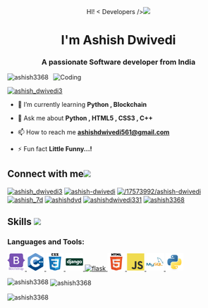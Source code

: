 <div>
<p align="center"> HI! < Developers /><img src = "https://raw.githubusercontent.com/MartinHeinz/MartinHeinz/master/wave.gif" width = 100px></p>
<h1 align='center'>I'm Ashish Dwivedi</h1>
<h3 align="center">A passionate Software developer from India</h3>
<img align="right" alt="Coding" width="400" src="https://media3.giphy.com/media/qgQUggAC3Pfv687qPC/giphy.gif?cid=ecf05e47padht9kp07t9qr6tusqds4gzsiclmlc3k51cxqj6&rid=giphy.gif&ct=g">

<p align="left"> <img src="https://komarev.com/ghpvc/?username=ashish3368&label=Profile%20views&color=0e75b6&style=flat" alt="ashish3368" /> </p>

<p align="left"> <a href="https://twitter.com/ashish_dwivedi3" target="blank"><img src="https://img.shields.io/twitter/follow/ashish_dwivedi3?logo=twitter&style=for-the-badge" alt="ashish_dwivedi3" /></a> </p>

- 🌱 I’m currently learning **Python , Blockchain**

- 💬 Ask me about **Python , HTML5 , CSS3 , C++**

- 📫 How to reach me **ashishdwivedi561@gmail.com**

- ⚡ Fun fact **Little Funny...!**


 <h2> Connect with me<img src='https://raw.githubusercontent.com/ShahriarShafin/ShahriarShafin/main/Assets/handshake.gif' width="200px"> </h2>
<p align="left">
<a href="https://twitter.com/ashish_dwivedi3" target="blank"><img align="center" src="https://raw.githubusercontent.com/rahuldkjain/github-profile-readme-generator/master/src/images/icons/Social/twitter.svg" alt="ashish_dwivedi3" height="30" width="40" /></a>
<a href="https://www.linkedin.com/in/ashish-dwivedi-ab798021b/" target="blank"><img align="center" src="https://raw.githubusercontent.com/rahuldkjain/github-profile-readme-generator/master/src/images/icons/Social/linked-in-alt.svg" alt="ashish-dwivedi" height="30" width="40" /></a>
<a href="https://stackoverflow.com/users//17573992/ashish-dwivedi" target="blank"><img align="center" src="https://raw.githubusercontent.com/rahuldkjain/github-profile-readme-generator/master/src/images/icons/Social/stack-overflow.svg" alt="/17573992/ashish-dwivedi" height="30" width="40" /></a>
<a href="https://instagram.com/ashish_7d" target="blank"><img align="center" src="https://raw.githubusercontent.com/rahuldkjain/github-profile-readme-generator/master/src/images/icons/Social/instagram.svg" alt="ashish_7d" height="30" width="40" /></a>
<a href="https://www.codechef.com/users/ashishdvd" target="blank"><img align="center" src="https://cdn.jsdelivr.net/npm/simple-icons@3.1.0/icons/codechef.svg" alt="ashishdvd" height="30" width="40" /></a>
<a href="https://www.hackerrank.com/ashishdwivedi331" target="blank"><img align="center" src="https://raw.githubusercontent.com/rahuldkjain/github-profile-readme-generator/master/src/images/icons/Social/hackerrank.svg" alt="ashishdwivedi331" height="30" width="40" /></a>
<a href="https://www.leetcode.com/ashish3368" target="blank"><img align="center" src="https://raw.githubusercontent.com/rahuldkjain/github-profile-readme-generator/master/src/images/icons/Social/leet-code.svg" alt="ashish3368" height="30" width="40" /></a>
</p>
<h2> Skills <img src = "https://media2.giphy.com/media/QssGEmpkyEOhBCb7e1/giphy.gif?cid=ecf05e47a0n3gi1bfqntqmob8g9aid1oyj2wr3ds3mg700bl&rid=giphy.gif" width = 60px></h2>
<h3 align="left">Languages and Tools:</h3>
<p align="left"> <a href="https://getbootstrap.com" target="_blank" rel="noreferrer"> <img src="https://raw.githubusercontent.com/devicons/devicon/master/icons/bootstrap/bootstrap-plain-wordmark.svg" alt="bootstrap" width="40" height="40"/> </a> <a href="https://www.w3schools.com/cpp/" target="_blank" rel="noreferrer"> <img src="https://raw.githubusercontent.com/devicons/devicon/master/icons/cplusplus/cplusplus-original.svg" alt="cplusplus" width="40" height="40"/> </a> <a href="https://www.w3schools.com/css/" target="_blank" rel="noreferrer"> <img src="https://raw.githubusercontent.com/devicons/devicon/master/icons/css3/css3-original-wordmark.svg" alt="css3" width="40" height="40"/> </a> <a href="https://www.djangoproject.com/" target="_blank" rel="noreferrer"> <img src="https://raw.githubusercontent.com/devicons/devicon/master/icons/django/django-original.svg" alt="django" width="40" height="40"/> </a> <a href="https://flask.palletsprojects.com/" target="_blank" rel="noreferrer"> <img src="https://www.vectorlogo.zone/logos/pocoo_flask/pocoo_flask-icon.svg" alt="flask" width="40" height="40"/> </a> <a href="https://www.w3.org/html/" target="_blank" rel="noreferrer"> <img src="https://raw.githubusercontent.com/devicons/devicon/master/icons/html5/html5-original-wordmark.svg" alt="html5" width="40" height="40"/> </a> <a href="https://developer.mozilla.org/en-US/docs/Web/JavaScript" target="_blank" rel="noreferrer"> <img src="https://raw.githubusercontent.com/devicons/devicon/master/icons/javascript/javascript-original.svg" alt="javascript" width="40" height="40"/> </a> <a href="https://www.mysql.com/" target="_blank" rel="noreferrer"> <img src="https://raw.githubusercontent.com/devicons/devicon/master/icons/mysql/mysql-original-wordmark.svg" alt="mysql" width="40" height="40"/> </a> <a href="https://www.python.org" target="_blank" rel="noreferrer"> <img src="https://raw.githubusercontent.com/devicons/devicon/master/icons/python/python-original.svg" alt="python" width="40" height="40"/> </a> </p>

<p><img align="left" src="https://github-readme-stats.vercel.app/api/top-langs?username=ashish3368&show_icons=true&locale=en&layout=compact" alt="ashish3368" /></p>

<p>&nbsp;<img align="center" src="https://github-readme-stats.vercel.app/api?username=ashish3368&show_icons=true&locale=en" alt="ashish3368" /></p>

<p><img align="center" src="https://github-readme-streak-stats.herokuapp.com/?user=ashish3368&" alt="ashish3368" /></p>
 
